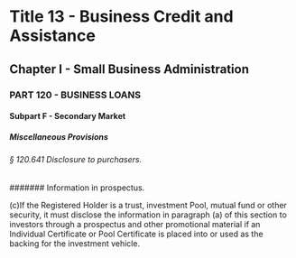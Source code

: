 
# Title 13 - Business Credit and Assistance
## Chapter I - Small Business Administration
### PART 120 - BUSINESS LOANS
#### Subpart F - Secondary Market
##### Miscellaneous Provisions
###### § 120.641 Disclosure to purchasers.
####### Information in prospectus.

(c)If the Registered Holder is a trust, investment Pool, mutual fund or other security, it must disclose the information in paragraph (a) of this section to investors through a prospectus and other promotional material if an Individual Certificate or Pool Certificate is placed into or used as the backing for the investment vehicle.

